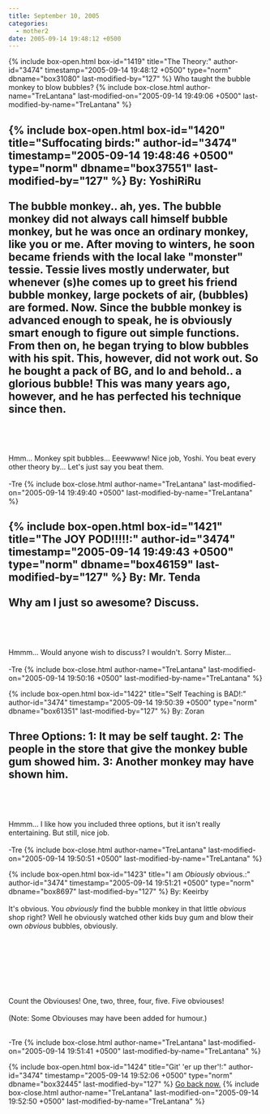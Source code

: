 ```yaml
---
title: September 10, 2005
categories:
  - mother2
date: 2005-09-14 19:48:12 +0500
---
```

{% include box-open.html box-id="1419" title="The Theory:" author-id="3474" timestamp="2005-09-14 19:48:12 +0500" type="norm" dbname="box31080" last-modified-by="127" %}
Who taught the bubble monkey to blow bubbles?
{% include box-close.html author-name="TreLantana" last-modified-on="2005-09-14 19:49:06 +0500" last-modified-by-name="TreLantana" %}

{% include box-open.html box-id="1420" title="Suffocating birds:" author-id="3474" timestamp="2005-09-14 19:48:46 +0500" type="norm" dbname="box37551" last-modified-by="127" %}
By: YoshiRiRu
<br /><br />
The bubble monkey.. ah, yes. The bubble monkey did not always call himself bubble monkey, but he was once an ordinary monkey, like you or me. After moving to winters, he soon became friends with the local lake "monster" tessie. Tessie lives mostly underwater, but whenever (s)he comes up to greet his friend bubble monkey, large pockets of air, (bubbles) are formed. Now. Since the bubble monkey is advanced enough to speak, he is obviously smart enough to figure out simple functions. From then on, he began trying to blow bubbles with his spit. This, however, did not work out. So he bought a pack of BG, and lo and behold.. a glorious bubble! This was many years ago, however, and he has perfected his technique since then.<br /><br />
--------------------------------
<br /><br />
Hmm...  Monkey spit bubbles...  Eeewwww!  Nice job, Yoshi.  You beat every other theory by...  Let's just say you beat them.
<br /><br />
-Tre
{% include box-close.html author-name="TreLantana" last-modified-on="2005-09-14 19:49:40 +0500" last-modified-by-name="TreLantana" %}

{% include box-open.html box-id="1421" title="The JOY POD!!!!!:" author-id="3474" timestamp="2005-09-14 19:49:43 +0500" type="norm" dbname="box46159" last-modified-by="127" %}
By: Mr. Tenda
<br /><br />
Why am I just so awesome? Discuss.
<br /><br />
--------------------------------
<br /><br />
Hmmm...  Would anyone wish to discuss?  I wouldn't.  Sorry Mister...
<br /><br />
-Tre
{% include box-close.html author-name="TreLantana" last-modified-on="2005-09-14 19:50:16 +0500" last-modified-by-name="TreLantana" %}

{% include box-open.html box-id="1422" title="Self Teaching is BAD!:" author-id="3474" timestamp="2005-09-14 19:50:39 +0500" type="norm" dbname="box61351" last-modified-by="127" %}
By: Zoran

Three Options:
1: It may be self taught.
2: The people in the store that give the monkey buble gum showed him.
3: Another monkey may have shown him.
<br /><br />
-----------------------------
<br /><br />
Hmmm...  I like how you included three options, but it isn't really entertaining.  But still, nice job.
<br /><br />
-Tre
{% include box-close.html author-name="TreLantana" last-modified-on="2005-09-14 19:50:51 +0500" last-modified-by-name="TreLantana" %}

{% include box-open.html box-id="1423" title="I am *Obiously* obvious.:" author-id="3474" timestamp="2005-09-14 19:51:21 +0500" type="norm" dbname="box8697" last-modified-by="127" %}
By: Keeirby
<br /><br />
It's obvious. You *obviously* find the bubble monkey in that little *obvious* shop right? Well he obviously watched other kids buy gum and blow their own *obvious* bubbles, obviously.

<br /><br />
-----------------------------
<br /><br />
Count the Obviouses!  One, two, three, four, five.  Five obviouses!<br /><br />
(Note:  Some Obviouses may have been added for humour.)<br /><br />

-Tre
{% include box-close.html author-name="TreLantana" last-modified-on="2005-09-14 19:51:41 +0500" last-modified-by-name="TreLantana" %}

{% include box-open.html box-id="1424" title="Git' 'er up ther'!:" author-id="3474" timestamp="2005-09-14 19:52:06 +0500" type="norm" dbname="box32445" last-modified-by="127" %}
<a href="/mother2/theories/">Go back now.</a>
{% include box-close.html author-name="TreLantana" last-modified-on="2005-09-14 19:52:50 +0500" last-modified-by-name="TreLantana" %}
